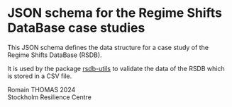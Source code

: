 # JSON schema for the Regime Shifts DataBase case studies

This JSON schema defines the data structure for a case study of the Regime Shifts DataBase (RSDB).

It is used by the package [rsdb-utils](https://github.com/regimeshifts/rsdb-utils) to validate the data of the RSDB which is stored in a CSV file.

Romain THOMAS 2024  
Stockholm Resilience Centre
